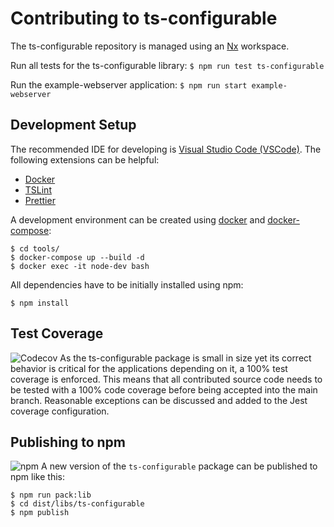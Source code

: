 # Contributing to ts-configurable

The ts-configurable repository is managed using an [Nx](https://nx.dev/getting-started/what-is-nx) workspace.

Run all tests for the ts-configurable library:
`$ npm run test ts-configurable`

Run the example-webserver application:
`$ npm run start example-webserver`

## Development Setup

The recommended IDE for developing is [Visual Studio Code (VSCode)](https://code.visualstudio.com/). The following extensions can be helpful:

- [Docker](https://marketplace.visualstudio.com/items?itemName=PeterJausovec.vscode-docker)
- [TSLint](https://marketplace.visualstudio.com/items?itemName=ms-vscode.vscode-typescript-tslint-plugin)
- [Prettier](https://marketplace.visualstudio.com/items?itemName=esbenp.prettier-vscode)

A development environment can be created using [docker](https://www.docker.com/get-started) and [docker-compose](https://docs.docker.com/compose/install/):

```
$ cd tools/
$ docker-compose up --build -d
$ docker exec -it node-dev bash
```

All dependencies have to be initially installed using npm:

```
$ npm install
```

## Test Coverage

![Codecov](https://img.shields.io/codecov/c/gh/derbenoo/ts-configurable.svg)
As the ts-configurable package is small in size yet its correct behavior is critical for the applications depending on it, a 100% test coverage is enforced. This means that all contributed source code needs to be tested with a 100% code coverage before being accepted into the main branch. Reasonable exceptions can be discussed and added to the Jest coverage configuration.

## Publishing to npm

![npm](https://img.shields.io/npm/v/ts-configurable.svg?color=007acc)
A new version of the `ts-configurable` package can be published to npm like this:

```
$ npm run pack:lib
$ cd dist/libs/ts-configurable
$ npm publish
```
